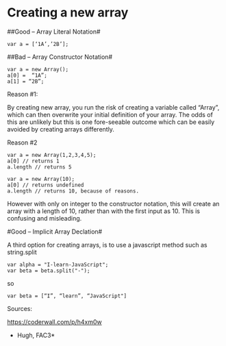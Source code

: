 # Creating a new array

##Good – Array Literal Notation#

    var a = [‘1A’,’2B’];

##Bad – Array Constructor Notation#

    var a = new Array();
    a[0] =  “1A”;
    a[1] = “2B”;

Reason #1:

By creating new array, you run the risk of creating a variable called “Array”, which can  then overwrite your initial definition of your array. The odds of this are unlikely but this is one fore-seeable outcome which can be easily avoided by creating arrays differently.


Reason #2

    var a = new Array(1,2,3,4,5);
    a[0] // returns 1
    a.length // returns 5

    var a = new Array(10);
    a[0] // returns undefined
    a.length // returns 10, because of reasons.

However with only on integer to the constructor notation, this will create an array with a length of 10, rather than with the first input as 10. This is confusing and misleading.

#Good – Implicit Array Declation#

A third option for creating arrays, is to use a javascript method such as string.split

    var alpha = "I-learn-JavaScript";
    var beta = beta.split("-");

so 

    var beta = [“I”, “learn”, “JavaScript"]


Sources: 

https://coderwall.com/p/h4xm0w


* Hugh, FAC3*